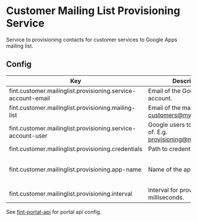 # Customer Mailing List Provisioning Service

Service to provisioning contacts for customer services to Google Apps mailing list.

## Config
| Key                                                          | Description                                                      | Default                                 |
|--------------------------------------------------------------|------------------------------------------------------------------|-----------------------------------------|
| fint.customer.mailinglist.provisioning.service-account-email | Email of the Google service account.                             |                                         |
| fint.customer.mailinglist.provisioning.mailing-list          | Email of the mailing list. E.g. customers@mydomain.com           |                                         |
| fint.customer.mailinglist.provisioning.service-account-user  | Google users to act on behalf of. E.g. provisioning@mydomain.com |                                         |
| fint.customer.mailinglist.provisioning.credentials           | Path to credentials file.                                        | creds.json                               |
| fint.customer.mailinglist.provisioning.app-name              | Name of the app.                                                 | FINT customer mailing list provisioning |
| fint.customer.mailinglist.provisioning.interval              | Interval for provisioning in milliseconds.                                       | 50000                                    |

See [fint-portal-api](https://github.com/FINTLabs/fint-portal-api) for portal api config.

